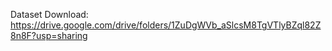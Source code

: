 Dataset Download: https://drive.google.com/drive/folders/1ZuDgWVb_aSlcsM8TgVTlyBZql82Z8n8F?usp=sharing
